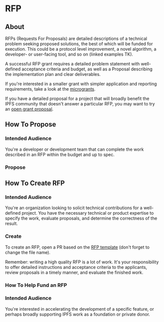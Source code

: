 # RFP

## About
RFPs (Requests For Proposals) are detailed descriptions of a technical problem seeking proposed solutions, the best of which will be funded for execution. This could be a protocol level improvement, a novel algorithm, a developer- or user-facing tool, and so on (linked examples TK).

A successful RFP grant requires a detailed problem statement with well-defined acceptance criteria and budget, as well as a Proposal describing the implementation plan and clear deliverables.

If you're interested in a smaller grant with simpler application and reporting requirements, take a look at the [microgrants](../MICROGRANTS.md).

If you have a detailed proposal for a project that will broadly benefit the IPFS community that doesn't answer a particular RFP, you may want to try an [open grant proposal](../open-grants).

## How To Propose
### Intended Audience
You're a developer or development team that can complete the work described in an RFP within the budget and up to spec.

### Propose

## How To Create RFP
### Intended Audience
You're an organization looking to solicit technical contributions for a well-defined project. You have the necessary technical or product expertise to specify the work, evaluate proposals, and determine the correctness of the result.

### Create
To create an RFP, open a PR based on the [RFP template](https://github.com/protocol/grants/new/master/rfps/new?filename=rfp-%3CYOUR%20TITLE%20HERE%3E.md&value=%23What%20is%20the%20NAME%20of%20your%20project...TK) (don't forget to change the file name).

Remember: writing a high quality RFP is a lot of work. It's your responsibility to offer detailed instructions and acceptance criteria to the applicants, review proposals in a timely manner, and evaluate the finished work.

### How To Help Fund an RFP
### Intended Audience
You're interested in accelerating the development of a specific feature, or perhaps broadly supporting IPFS work as a foundation or private donor.
